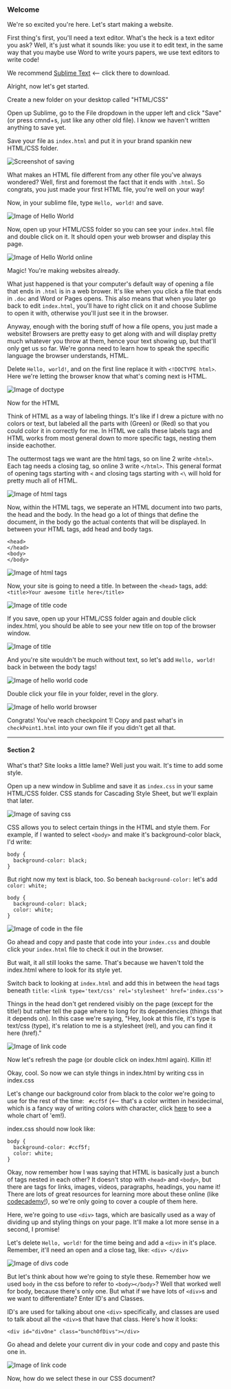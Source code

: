 ### Welcome

We're so excited you're here. Let's start making a website. 

First thing's first, you'll need a text editor. What's the heck is a text editor you ask? Well, it's just what it sounds like: you use it to edit text, in the same way that you maybe use Word to write yours papers, we use text editors to write code!

We recommend [Sublime Text](http://www.sublimetext.com/2) <-- click there to download. 

Alright, now let's get started. 

Create a new folder on your desktop called "HTML/CSS"

Open up Sublime, go to the File dropdown in the upper left and click "Save" (or press cmnd+s, just like any other old file). I know we haven't written anything to save yet. 

Save your file as `index.html` and put it in your brand spankin new HTML/CSS folder.

![Screenshot of saving](http://i59.tinypic.com/33cu45i.png)

What makes an HTML file different from any other file you've always wondered? Well, first and foremost the fact that it ends with `.html`. So congrats, you just made your first HTML file, you're well on your way!

Now, in your sublime file, type `Hello, world!` and save. 

![Image of Hello World](https://raw.githubusercontent.com/hackatbrown/workshops/master/workshop1-html-css/screenshots/Screen%20Shot%202014-09-24%20at%2012.25.56%20AM.png)

Now, open up your HTML/CSS folder so you can see your `index.html` file and double click on it. It should open your web browser and display this page.  

![Image of Hello World online](https://raw.githubusercontent.com/hackatbrown/workshops/master/workshop1-html-css/screenshots/Screen%20Shot%202014-09-23%20at%2011.35.10%20PM.png)

Magic! You're making websites already.

What just happened is that your computer's default way of opening a file that ends in `.html` is in a web brower. It's like when you click a file that ends in `.doc` and Word or Pages opens. This also means that when you later go back to edit `index.html`, you'll have to right click on it and choose Sublime to open it with, otherwise you'll just see it in the browser.

Anyway, enough with the boring stuff of how a file opens, you just made a website! Browsers are pretty easy to get along with and will display pretty much whatever you throw at them, hence your text showing up, but that'll only get us so far. We're gonna need to learn how to speak the specific language the browser understands, HTML. 

Delete `Hello, world!`, and on the first line replace it with `<!DOCTYPE html>`. Here we're letting the browser know that what's coming next is HTML. 

![Image of doctype](https://raw.githubusercontent.com/hackatbrown/workshops/master/workshop1-html-css/screenshots/Screen%20Shot%202014-09-23%20at%2011.41.48%20PM.png)

Now for the HTML

Think of HTML as a way of labeling things. It's like if I drew a picture with no colors or text, but labeled all the parts with (Green) or (Red) so that you could color it in correctly for me. In HTML we calls these labels tags and HTML works from most general down to more specific tags, nesting them inside eachother. 

The outtermost tags we want are the html tags, so on line 2 write `<html>`. Each tag needs a closing tag, so online 3 write `</html>`. This general format of opening tags starting with `<` and closing tags starting with `<\` will hold for pretty much all of HTML.

![Image of html tags](https://raw.githubusercontent.com/hackatbrown/workshops/master/workshop1-html-css/screenshots/Screen%20Shot%202014-09-23%20at%2011.48.54%20PM.png)

Now, within the HTML tags, we seperate an HTML document into two parts, the head and the body. In the head go a lot of things that define the document, in the body go the actual contents that will be displayed. In between your HTML tags, add head and body tags. 
```
<head>
</head>
<body>
</body>
```

![Image of html tags](https://raw.githubusercontent.com/hackatbrown/workshops/master/workshop1-html-css/screenshots/Screen%20Shot%202014-09-23%20at%2011.50.36%20PM.png)

Now, your site is going to need a title. In between the `<head>` tags, add: 
`<title>Your awesome title here</title>`

![Image of title code](https://raw.githubusercontent.com/hackatbrown/workshops/master/workshop1-html-css/screenshots/Screen%20Shot%202014-09-23%20at%2011.56.06%20PM.png)


If you save, open up your HTML/CSS folder again and double click index.html, you should be able to see your new title on top of the browser window. 

![Image of title](https://raw.githubusercontent.com/hackatbrown/workshops/master/workshop1-html-css/screenshots/Screen%20Shot%202014-09-23%20at%2011.54.54%20PM.png)

And you're site wouldn't be much without text, so let's add `Hello, world!` back in between the body tags!

![Image of hello world code](https://raw.githubusercontent.com/hackatbrown/workshops/master/workshop1-html-css/screenshots/Screen%20Shot%202014-09-24%20at%2012.12.58%20AM.png)

Double click your file in your folder, revel in the glory. 

![Image of hello world browser](https://raw.githubusercontent.com/hackatbrown/workshops/master/workshop1-html-css/screenshots/Screen%20Shot%202014-09-24%20at%2012.13.58%20AM.png)

Congrats! You've reach checkpoint 1! Copy and past what's in `checkPoint1.html` into your own file if you didn't get all that. 

------
#### Section 2
What's that? Site looks a little lame? Well just you wait. It's time to add some style. 

Open up a new window in Sublime and save it as `index.css` in your same HTML/CSS folder. CSS stands for Cascading Style Sheet, but we'll explain that later. 

![Image of saving css](https://raw.githubusercontent.com/hackatbrown/workshops/master/workshop1-html-css/screenshots/Screen%20Shot%202014-09-24%20at%201.00.59%20AM.png)

CSS allows you to select certain things in the HTML and style them. For example, if I wanted to select `<body>` and make it's background-color black, I'd write:
```
body {
  background-color: black;
}
```
But right now my text is black, too. So beneah `background-color:` let's add `color: white;`

```
body {
  background-color: black;
  color: white;
}
```

![Image of code in the file](https://raw.githubusercontent.com/hackatbrown/workshops/master/workshop1-html-css/screenshots/Screen%20Shot%202014-09-24%20at%201.55.18%20AM.png)

Go ahead and copy and paste that code into your `index.css` and double click your `index.html` file to check it out in the browser. 

But wait, it all still looks the same. That's because we haven't told the index.html where to look for its style yet. 

Switch back to looking at `index.html` and add this in between the `head` tags beneath `title`:
`<link type='text/css' rel='stylesheet' href='index.css'>`

Things in the head don't get rendered visibly on the page (except for the title!) but rather tell the page where to long for its dependencies (things that it depends on). In this case we're saying, "Hey, look at this file, it's type is text/css (type), it's relation to me is a stylesheet (rel), and you can find it here (href)."

![Image of link code](https://raw.githubusercontent.com/hackatbrown/workshops/master/workshop1-html-css/screenshots/Screen%20Shot%202014-09-24%20at%202.01.38%20AM.png)

Now let's refresh the page (or double click on index.html again). Killin it!

Okay, cool. So now we can style things in index.html by writing css in index.css

Let's change our background color from black to the color we're going to use for the rest of the time: ` #ccf5f` (<-- that's a color written in hexidecimal, which is a fancy way of writing colors with character, click [here](http://www.w3schools.com/tags/ref_colorpicker.asp) to see a whole chart of 'em!).

index.css should now look like: 
```
body {
  background-color: #ccf5f;
  color: white;
}
```

Okay, now remember how I was saying that HTML is basically just a bunch of tags nested in each other? It doesn't stop with `<head>` and `<body>`, but there are tags for links, images, videos, paragraphs, headings, you name it! There are lots of great resources for learning more about these online (like [codecademy!](http://www.codecademy.com/tracks/web)), so we're only going to cover a couple of them here.

Here, we're going to use `<div>` tags, which are basically used as a way of dividing up and styling things on your page. It'll make a lot more sense in a second, I promise!

Let's delete `Hello, world!` for the time being and add a `<div>` in it's place. Remember, it'll need an open and a close tag, like: `<div> </div>`

![Image of divs code](https://raw.githubusercontent.com/hackatbrown/workshops/master/workshop1-html-css/screenshots/Screen%20Shot%202014-09-24%20at%202.20.03%20AM.png)

But let's think about how we're going to style these. Remember how we used `body` in the css before to refer to `<body></body>`? Well that worked well for body, because there's only one. But what if we have lots of `<div>`s and we want to differentiate? Enter ID's and Classes. 

ID's are used for talking about one `<div>` specifically, and classes are used to talk about all the `<div>`s that have that class. Here's how it looks:

`<div id="divOne" class="bunchOfDivs"></div>`

Go ahead and delete your current div in your code and copy and paste this one in. 

![Image of link code](https://raw.githubusercontent.com/hackatbrown/workshops/master/workshop1-html-css/screenshots/Screen%20Shot%202014-09-24%20at%202.31.34%20AM.png)

Now, how do we select these in our CSS document?
